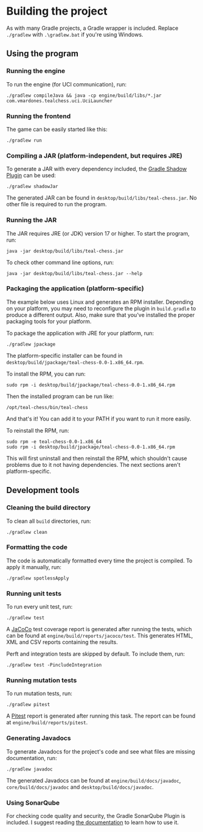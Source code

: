 # Building the project

As with many Gradle projects, a Gradle wrapper is included. Replace `./gradlew`
with `.\gradlew.bat` if you're using Windows.

## Using the program

### Running the engine

To run the engine (for UCI communication), run:

```shell
./gradlew compileJava && java -cp engine/build/libs/*.jar com.vmardones.tealchess.uci.UciLauncher
```

### Running the frontend

The game can be easily started like this:

```shell
./gradlew run
```

### Compiling a JAR (platform-independent, but requires JRE)

To generate a JAR with every dependency included, the
[Gradle Shadow Plugin](https://imperceptiblethoughts.com/shadow/) can be used:

```shell
./gradlew shadowJar
```

The generated JAR can be found in `desktop/build/libs/teal-chess.jar`. No other
file is required to run the program.

### Running the JAR

The JAR requires JRE (or JDK) version 17 or higher. To start the program, run:

```shell
java -jar desktop/build/libs/teal-chess.jar
```

To check other command line options, run:

```shell
java -jar desktop/build/libs/teal-chess.jar --help
```

### Packaging the application (platform-specific)

The example below uses Linux and generates an RPM installer. Depending on your
platform, you may need to reconfigure the plugin in `build.gradle` to produce a
different output. Also, make sure that you've installed the proper packaging
tools for your platform.

To package the application with JRE for your platform, run:

```shell
./gradlew jpackage
```

The platform-specific installer can be found in
`desktop/build/jpackage/teal-chess-0.0-1.x86_64.rpm`.

To install the RPM, you can run:

```shell
sudo rpm -i desktop/build/jpackage/teal-chess-0.0-1.x86_64.rpm
```

Then the installed program can be run like:

```shell
/opt/teal-chess/bin/teal-chess
```

And that's it! You can add it to your PATH if you want to run it more easily.

To reinstall the RPM, run:

```shell
sudo rpm -e teal-chess-0.0-1.x86_64
sudo rpm -i desktop/build/jpackage/teal-chess-0.0-1.x86_64.rpm
```

This will first uninstall and then reinstall the RPM, which shouldn't cause
problems due to it not having dependencies. The next sections aren't
platform-specific.

## Development tools

### Cleaning the build directory

To clean all `build` directories, run:

```shell
./gradlew clean
```

### Formatting the code

The code is automatically formatted every time the project is compiled. To apply
it manually, run:

```shell
./gradlew spotlessApply
```

### Running unit tests

To run every unit test, run:

```shell
./gradlew test
```

A [JaCoCo](https://www.jacoco.org/jacoco/) test coverage report is generated
after running the tests, which can be found at
`engine/build/reports/jacoco/test`. This generates HTML, XML and CSV reports
containing the results.

Perft and integration tests are skipped by default.
To include them, run:

```shell
./gradlew test -PincludeIntegration
```

### Running mutation tests

To run mutation tests, run:

```shell
./gradlew pitest
```

A [Pitest](https://pitest.org/) report is generated after running this task.
The report can be found at `engine/build/reports/pitest`.

### Generating Javadocs

To generate Javadocs for the project's code and see what files are missing
documentation, run:

```shell
./gradlew javadoc
```

The generated Javadocs can be found at `engine/build/docs/javadoc`,
`core/build/docs/javadoc` and `desktop/build/docs/javadoc`.

### Using SonarQube

For checking code quality and security, the Gradle SonarQube Plugin is included.
I suggest reading
[the documentation](https://docs.sonarqube.org/latest/analysis/scan/sonarscanner-for-gradle/)
to learn how to use it.
